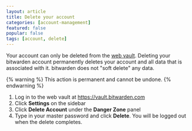 ```yaml
---
layout: article
title: Delete your account
categories: [account-management]
featured: false
popular: false
tags: [account, delete]
---
```


Your account can only be deleted from the [web vault](https://vault.bitwarden.com). Deleting your bitwarden account permanently deletes your account and all data that is associated with it. bitwarden does not "soft delete" any data.

{% warning %}
This action is permanent and cannot be undone.
{% endwarning %}

1. Log in to the web vault at <https://vault.bitwarden.com>
2. Click **Settings** on the sidebar 
3. Click **Delete Account** under the **Danger Zone** panel
4. Type in your master password and click **Delete**. You will be logged out when the delete completes.
